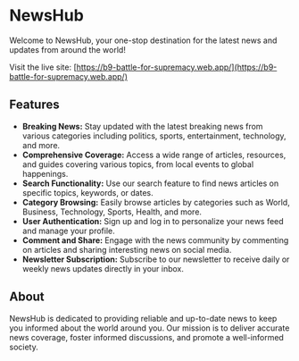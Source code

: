 # NewsHub

Welcome to NewsHub, your one-stop destination for the latest news and updates from around the world!

Visit the live site: [https://b9-battle-for-supremacy.web.app/](https://b9-battle-for-supremacy.web.app/)

## Features

- **Breaking News:** Stay updated with the latest breaking news from various categories including politics, sports, entertainment, technology, and more.
- **Comprehensive Coverage:** Access a wide range of articles, resources, and guides covering various topics, from local events to global happenings.
- **Search Functionality:** Use our search feature to find news articles on specific topics, keywords, or dates.
- **Category Browsing:** Easily browse articles by categories such as World, Business, Technology, Sports, Health, and more.
- **User Authentication:** Sign up and log in to personalize your news feed and manage your profile.
- **Comment and Share:** Engage with the news community by commenting on articles and sharing interesting news on social media.
- **Newsletter Subscription:** Subscribe to our newsletter to receive daily or weekly news updates directly in your inbox.

## About

NewsHub is dedicated to providing reliable and up-to-date news to keep you informed about the world around you. Our mission is to deliver accurate news coverage, foster informed discussions, and promote a well-informed society.
